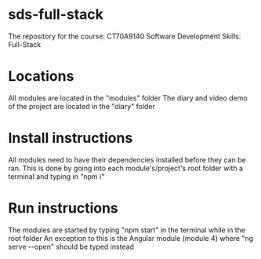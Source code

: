# sds-full-stack
The repository for the course: CT70A9140 Software Development Skills: Full-Stack

# Locations
All modules are located in the "modules" folder
The diary and video demo of the project are located in the "diary" folder

# Install instructions
All modules need to have their dependencies installed before they can be ran.
    This is done by going into each module's/project's root folder with a terminal and typing in "npm i"

# Run instructions
The modules are started by typing "npm start" in the terminal while in the root folder
    An exception to this is the Angular module (module 4) where "ng serve --open" should be typed instead